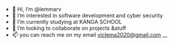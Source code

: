 - 👋 Hi, I’m @lemmarv
- 👀 I’m interested in software development and cyber security
- 🌱 I’m currently studying at KANGA SCHOOL
- 💞️ I’m looking to collaborate on projects &stuff
- 📫 you can reach me on my email viclema2020@gmail.com __

<!---
lemmarv/lemmarv is a ✨ special ✨ repository because its `README.md` (this file) appears on your GitHub profile.
You can click the Preview link to take a look at your changes.
--->
